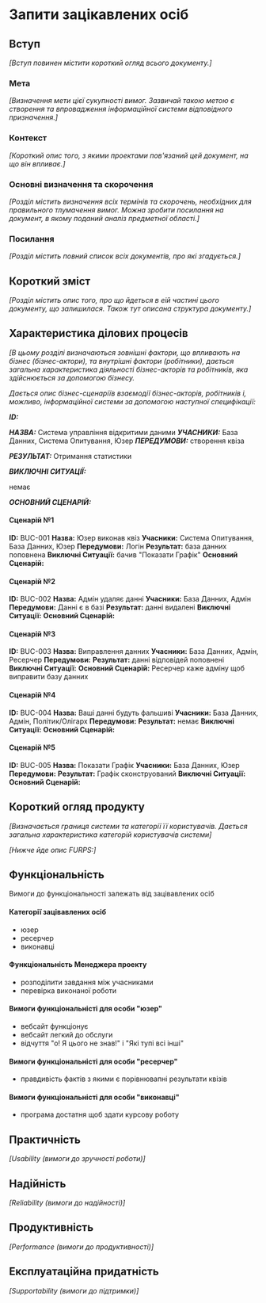 # Запити зацікавлених осіб

## Вступ

*[Вступ повинен містити короткий огляд всього документу.]*

### Мета 

*[Визначення мети цієї сукупності вимог. Зазвичай такою метою є створення та впровадження 
 інформаційної системи відповідного призначення.]*

### Контекст

*[Короткий опис того, з якими проектами пов'язаний цей документ, на що він впливає.]*


### Основні визначення та скорочення

*[Розділ містить визначення всіх термінів та скорочень, необхідних для правильного
тлумачення вимог. Можна зробити посилання на документ, в якому поданий аналіз предметної області.]*


### Посилання

*[Розділ містить повний список всіх документів, про які згадується.]*


## Короткий зміст

*[Розділ містить опис того, про що йдеться в еій частині цього документу, що залишилася. 
Також тут описана структура документу.]*

## Характеристика ділових процесів

*[В цьому розділі визначаються зовнішні фактори, що впливають на бізнес (бізнес-актори), 
та внутрішні фактори (робітники), дається загальна характеристика діяльності бізнес-акторів 
та робітників, яка здійснюється за допомогою бізнесу.*

*Дається опис бізнес-сценаріїв взаємодії бізнес-акторів, робітників і, можливо, інформаційної системи за допомогою наступної
специфікації:*

   
***ID:***
    
***НАЗВА:***
    Система управління відкритими даними
***УЧАСНИКИ:***
База Данних, Система Опитування, Юзер
***ПЕРЕДУМОВИ:*** створення квіза

***РЕЗУЛЬТАТ:*** Отримання статистики

***ВИКЛЮЧНІ СИТУАЦІЇ:***

немає

***ОСНОВНИЙ СЦЕНАРІЙ:***

#### Сценарій №1
**ID:** BUC-001
**Назва:** Юзер виконав квіз
**Учасники:** Система Опитування, База Данних, Юзер
**Передумови:** Логін
**Результат:** база данних поповнена
**Виключні Ситуації:**
бачив "Показати Графік"
**Основний Сценарій:**

#### Сценарій №2
**ID:** BUC-002
**Назва:** Адмін удаляє данні
**Учасники:** База Данних, Адмін
**Передумови:** Данні є в базі
**Результат:** данні видалені
**Виключні Ситуації:**
**Основний Сценарій:**

#### Сценарій №3
**ID:** BUC-003
**Назва:** Виправлення данних
**Учасники:** База Данних, Адмін, Ресерчер
**Передумови:**
**Результат:** данні відповідей поповнені
**Виключні Ситуації:**
**Основний Сценарій:**
Ресерчер каже адміну щоб виправити базу данних

#### Сценарій №4
**ID:** BUC-004
**Назва:** Ваші данні будуть фальшиві
**Учасники:** База Данних, Адмін, Політик/Олігарх
**Передумови:**
**Результат:** немає
**Виключні Ситуації:**
**Основний Сценарій:**

#### Сценарій №5
**ID:** BUC-005
**Назва:** Показати Графік
**Учасники:** База Данних, Юзер
**Передумови:** 
**Результат:** Графік сконструований
**Виключні Ситуації:**
**Основний Сценарій:**


## Короткий огляд продукту

*[Визначається границя системи та категорії її користувачів. Дається загальна характеристика категорій користувачів
системи]*

*[Нижче йде опис FURPS:]*


## Функціональність

Вимоги до функціональності залежать від зацівавлених осіб
#### Категорії зацівавлених осіб
* юзер
* ресерчер
* виконавці
#### Функціональність Менеджера проекту
* розподілити завдання між учасниками
* перевірка виконаної роботи
#### Вимоги функціональністі для особи "юзер"
* вебсайт функціонує
* вебсайт легкий до обслуги
* відчуття "о! Я цього не знав!" і "Які тупі всі інші"
#### Вимоги функціональністі для особи "ресерчер" 
* правдивість фактів з якими є порівнювапні результати квізів
#### Вимоги функціональністі для особи "виконавці"
* програма достатня щоб здати курсову роботу 

## Практичність

*[Usability (вимоги до зручності роботи)]*

## Надійність

*[Reliability (вимоги до надійності)]*

## Продуктивність

*[Performance (вимоги до продуктивності)]*

## Експлуатаційна придатність

*[Supportability (вимоги до підтримки)]*